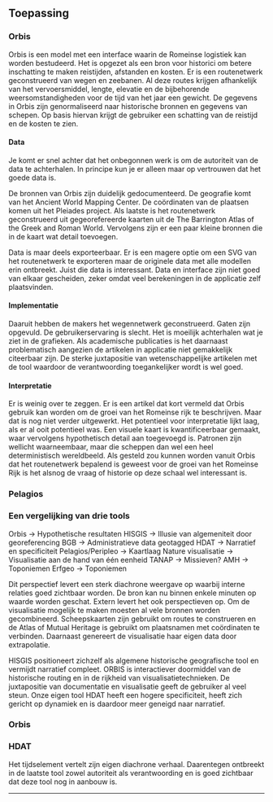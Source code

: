 ## Toepassing

### Orbis

Orbis is een model met een interface waarin de Romeinse logistiek kan worden bestudeerd. Het is opgezet als een bron voor historici om betere inschatting te maken reistijden, afstanden en kosten. Er is een routenetwerk geconstrueerd van wegen en zeebanen. Al deze routes krijgen afhankelijk van het vervoersmiddel, lengte, elevatie en de bijbehorende weersomstandigheden voor de tijd van het jaar een gewicht. De gegevens in Orbis zijn genormaliseerd naar historische bronnen en gegevens van schepen. Op basis hiervan krijgt de gebruiker een schatting van de reistijd en de kosten te zien. 

#### Data

Je komt er snel achter dat het onbegonnen werk is om de autoriteit van de data te achterhalen. In principe kun je er alleen maar op vertrouwen dat het goede data is.

De bronnen van Orbis zijn duidelijk gedocumenteerd. De geografie komt van het Ancient World Mapping Center. De coördinaten van de plaatsen komen uit het Pleiades project. Als laatste is het routenetwerk geconstrueerd uit gegeorefereerde kaarten uit de The Barrington Atlas of the Greek and Roman World. Vervolgens zijn er een paar kleine bronnen die in de kaart wat detail toevoegen. 

Data is maar deels exporteerbaar. Er is een magere optie om een SVG van het routenetwerk te exporteren maar de originele data met alle modellen erin ontbreekt. Juist die data is interessant.  Data en interface zijn niet goed van elkaar gescheiden, zeker omdat veel berekeningen in de applicatie zelf plaatsvinden. 

#### Implementatie

Daaruit hebben de makers het wegennetwerk geconstrueerd. Gaten zijn opgevuld. De gebruikerservaring is slecht. Het is moeilijk achterhalen wat je ziet in de grafieken.  Als academische publicaties is het daarnaast problematisch aangezien de artikelen in applicatie niet gemakkelijk citeerbaar zijn. De sterke juxtapositie van wetenschappelijke artikelen met de tool waardoor de verantwoording toegankelijker wordt is wel goed. 

#### Interpretatie

Er is weinig over te zeggen. Er is een artikel dat kort vermeld dat Orbis gebruik kan worden om de groei van het Romeinse rijk te beschrijven. Maar dat is nog niet verder uitgewerkt. Het potentieel voor interpretatie lijkt laag, als er al ooit potentieel was. Een visuele kaart is kwantificeerbaar gemaakt, waar vervolgens hypothetisch detail aan toegevoegd is. Patronen zijn wellicht waarneembaar, maar die scheppen dan wel een heel deterministisch wereldbeeld. Als gesteld zou kunnen worden vanuit Orbis dat het routenetwerk bepalend is geweest voor de groei van het Romeinse Rijk is het alsnog de vraag of historie op deze schaal wel interessant is. 







### Pelagios





### Een vergelijking van drie tools

Orbis -\> Hypothetische resultaten
HISGIS -\> Illusie van algemeniteit door georeferencing
BGB -\> Administratieve data geotagged
HDAT -\> Narratief en specificiteit
Pelagios/Peripleo -\> Kaartlaag
Nature visualisatie -\> Visualisatie aan de hand van één eenheid
TANAP -\> Missieven? 
AMH -\> Toponiemen
Erfgeo -\> Toponiemen

Dit perspectief levert een sterk diachrone weergave op waarbij interne relaties goed zichtbaar worden. De bron kan nu binnen enkele minuten op waarde worden geschat. Extern levert het ook perspectieven op. Om de visualisatie mogelijk te maken moesten al vele bronnen worden gecombineerd. Scheepskaarten zijn gebruikt om routes te construeren en de Atlas of Mutual Heritage is gebruikt om plaatsnamen met coördinaten te verbinden. Daarnaast genereert de visualisatie haar eigen data door extrapolatie. 


 HISGIS positioneert zichzelf als algemene historische geografische tool en vermijdt narratief compleet. ORBIS is interactiever doormiddel van de historische routing en in de rijkheid van visualisatietechnieken. De juxtapositie van documentatie en visualisatie geeft de gebruiker al veel steun. Onze eigen tool HDAT heeft een hogere specificiteit, heeft zich gericht op dynamiek en is daardoor meer geneigd naar narratief.

### Orbis



### HDAT

Het tijdselement vertelt zijn eigen diachrone verhaal. Daarentegen ontbreekt in de laatste tool zowel autoriteit als verantwoording en is goed zichtbaar dat deze tool nog in aanbouw is. 


---- 